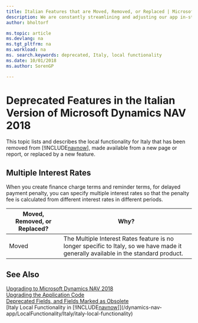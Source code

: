 ```yaml
---
title: Italian Features that are Moved, Removed, or Replaced | Microsoft Docs
description: We are constantly streamlining and adjusting our app in-step with market developments. Read about the features for Italy that we have moved, removed, or replaced.
author: bholtorf

ms.topic: article
ms.devlang: na
ms.tgt_pltfrm: na
ms.workload: na
ms. search.keywords: deprecated, Italy, local functionality
ms.date: 10/01/2018
ms.author: SorenGP

---
```


# Deprecated Features in the Italian Version of Microsoft Dynamics NAV 2018
This topic lists and describes the local functionality for Italy that has been removed from [!INCLUDE[navnow](includes/navnow_md.md)], made available from a new page or report, or replaced by a new feature.

## Multiple Interest Rates
When you create finance charge terms and reminder terms, for delayed payment penalty, you can specify multiple interest rates so that the penalty fee is calculated from different interest rates in different periods.

|Moved, Removed, or Replaced?|Why?|
|----|----|
|Moved| The Multiple Interest Rates feature is no longer specific to Italy, so we have made it generally available in the standard product. |

## See Also
[Upgrading to Microsoft Dynamics NAV 2018](upgrading-to-microsoft-dynamics-nav.md)  
[Upgrading the Application Code](upgrading-the-application-code.md)  
[Deprecated Fields, and Fields Marked as Obsolete](deprecated-fields.md)  
[Italy Local Functionality in [!INCLUDE[navnow](includes/navnow_md.md)]](/dynamics-nav-app/LocalFunctionality/Italy/italy-local-functionality)  
